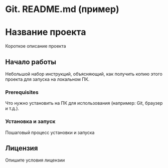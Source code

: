 # **Git. README.md (пример)**

# Название проекта

Короткое описание проекта

## Начало работы

Небольшой набор инструкций, объясняющий, как получить копию этого проекта для запуска на локальном ПК.

### Prerequisites

Что нужно установить на ПК для использования (например: Git, браузер и т.д.).

### Установка и запуск

Пошаговый процесс установки и запуска

## Лицензия

Опишите условия лицензии